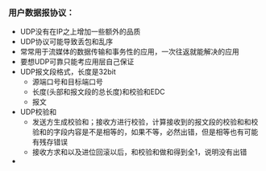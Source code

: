 ### 用户数据报协议：

* UDP没有在IP之上增加一些额外的品质
* UDP协议可能导致丢包和乱序
* 常常用于流媒体的数据传输和事务性的应用，一次往返就能解决的应用
* 要想UDP可靠只能考应用层自己保证
* UDP报文段格式，长度是32bit
  * 源端口号和目标端口号
  * 长度(头部和报文段的总长度)和校验和EDC
  * 报文
* UDP校验和
  * 发送方生成校验和；接收方进行校验，计算接收到的报文段的校验和和校验和的字段内容是不是相等的，如果不等，必然出错，但是相等也有可能有残存错误
  * 接收方求和以及进位回滚以后，和校验和做和得到全1，说明没有出错
*
